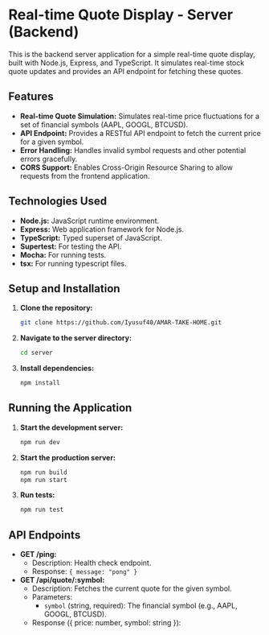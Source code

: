 # Real-time Quote Display - Server (Backend)

This is the backend server application for a simple real-time quote display, built with Node.js, Express, and TypeScript. It simulates real-time stock quote updates and provides an API endpoint for fetching these quotes.

## Features

*   **Real-time Quote Simulation:** Simulates real-time price fluctuations for a set of financial symbols (AAPL, GOOGL, BTCUSD).
*   **API Endpoint:** Provides a RESTful API endpoint to fetch the current price for a given symbol.
*   **Error Handling:** Handles invalid symbol requests and other potential errors gracefully.
*   **CORS Support:** Enables Cross-Origin Resource Sharing to allow requests from the frontend application.

## Technologies Used

*   **Node.js:** JavaScript runtime environment.
*   **Express:** Web application framework for Node.js.
*   **TypeScript:** Typed superset of JavaScript.
*   **Supertest:** For testing the API.
*   **Mocha:** For running tests.
*   **tsx:** For running typescript files.

## Setup and Installation

1.  **Clone the repository:**

    ```bash
    git clone https://github.com/Iyusuf40/AMAR-TAKE-HOME.git
    ```

2.  **Navigate to the server directory:**

    ```bash
    cd server
    ```

3.  **Install dependencies:**

    ```bash
    npm install
    ```

## Running the Application

1.  **Start the development server:**

    ```bash
    npm run dev
    ```

2.  **Start the production server:**

    ```bash
    npm run build
    npm run start
    ```

3.  **Run tests:**

    ```bash
    npm run test
    ```

## API Endpoints

*   **GET /ping:**
    *   Description: Health check endpoint.
    *   Response: `{ message: "pong" }`
*   **GET /api/quote/:symbol:**
    *   Description: Fetches the current quote for the given symbol.
    *   Parameters:
        *   `symbol` (string, required): The financial symbol (e.g., AAPL, GOOGL, BTCUSD).
    *   Response ({ price: number, symbol: string }):
        